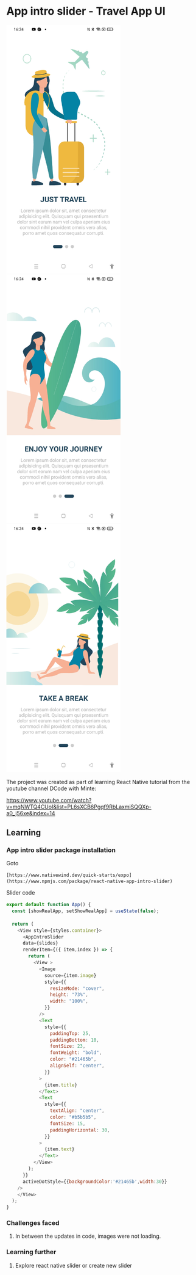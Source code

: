 # App intro slider - Travel App UI

<img width="300px" src="app-intro-slider-travel-app-1.jpg" alt="image_name png" />

<img width="300px" src="app-intro-slider-travel-app-2.jpg" alt="image_name png" />

<img width="300px" src="app-intro-slider-travel-app-3.jpg" alt="image_name png" />

The project was created as part of learning React Native tutorial from the youtube channel 
DCode with Minte:

https://www.youtube.com/watch?v=mqNWTQ4CUoI&list=PL6sXCB6Pgqf9RbLaxmiSQQXp-a0_j56xe&index=14

## Learning

### App intro slider package installation

Goto

```url
[https://www.nativewind.dev/quick-starts/expo](https://www.npmjs.com/package/react-native-app-intro-slider)
```
Slider code

```js
export default function App() {
  const [showRealApp, setShowRealApp] = useState(false);

  return (
    <View style={styles.container}>
      <AppIntroSlider
      data={slides}
      renderItem={({ item,index }) => {
        return (
          <View >
            <Image
              source={item.image}
              style={{
                resizeMode: "cover",
                height: "73%",
                width: "100%",
              }}
            />
            <Text
              style={{
                paddingTop: 25,
                paddingBottom: 10,
                fontSize: 23,
                fontWeight: "bold",
                color: "#21465b",
                alignSelf: "center",
              }}
            >
              {item.title}
            </Text>
            <Text
              style={{
                textAlign: "center",
                color: "#b5b5b5",
                fontSize: 15,
                paddingHorizontal: 30,
              }}
            >
              {item.text}
            </Text>
          </View>
        );
      }}
      activeDotStyle={{backgroundColor:'#21465b',width:30}}
    />
    </View>    
  );
}

```
### Challenges faced

1. In between the updates in code, images were not loading.

### Learning further

1. Explore react native slider or create new slider
